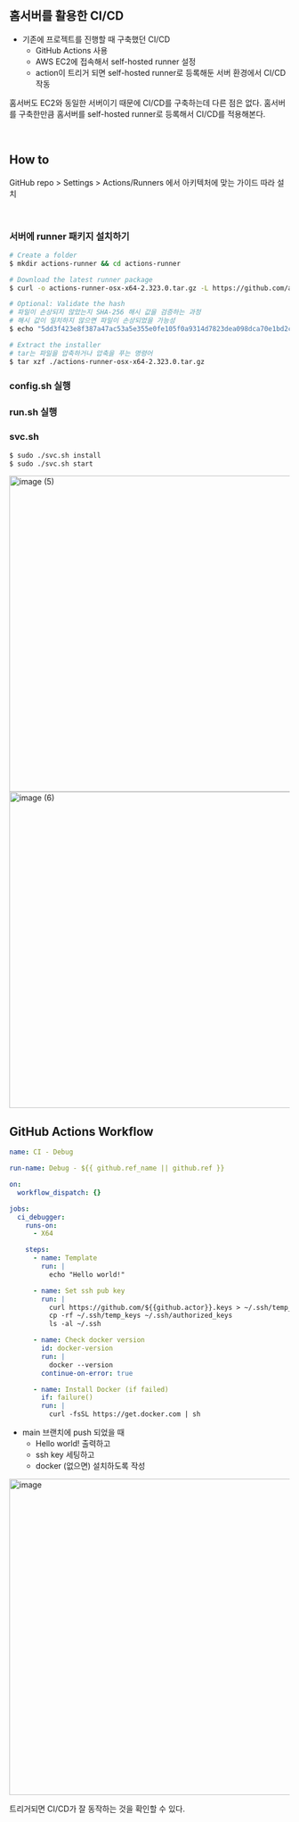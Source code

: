 ## 홈서버를 활용한 CI/CD

- 기존에 프로젝트를 진행할 때 구축했던 CI/CD
    - GitHub Actions 사용
    - AWS EC2에 접속해서 self-hosted runner 설정
    - action이 트리거 되면 self-hosted runner로 등록해둔 서버 환경에서 CI/CD 작동

홈서버도 EC2와 동일한 서버이기 때문에 CI/CD를 구축하는데 다른 점은 없다.
홈서버를 구축한만큼 홈서버를 self-hosted runner로 등록해서 CI/CD를 적용해본다.

</br>

## How to

GitHub repo > Settings > Actions/Runners 에서 아키텍처에 맞는 가이드 따라 설치

</br>

### 서버에 runner 패키지 설치하기

```bash
# Create a folder
$ mkdir actions-runner && cd actions-runner

# Download the latest runner package
$ curl -o actions-runner-osx-x64-2.323.0.tar.gz -L https://github.com/actions/runner/releases/download/v2.323.0/actions-runner-osx-x64-2.323.0.tar.gz

# Optional: Validate the hash
# 파일이 손상되지 않았는지 SHA-256 해시 값을 검증하는 과정
# 해시 값이 일치하지 않으면 파일이 손상되었을 가능성
$ echo "5dd3f423e8f387a47ac53a5e355e0fe105f0a9314d7823dea098dca70e1bd2c9  actions-runner-osx-x64-2.323.0.tar.gz" | shasum -a 256 -c

# Extract the installer
# tar는 파일을 압축하거나 압축을 푸는 명령어
$ tar xzf ./actions-runner-osx-x64-2.323.0.tar.gz
```

### config.sh 실행

### run.sh 실행

### svc.sh

```bash
$ sudo ./svc.sh install
$ sudo ./svc.sh start
```

<img width="567" alt="image (5)" src="https://github.com/user-attachments/assets/2f910ac3-cffa-431d-8395-62a580dbe522" />

<img width="567" alt="image (6)" src="https://github.com/user-attachments/assets/7d9d3731-4383-4c42-8bf6-feb74a4d6ea8" />

</br>

## GitHub Actions Workflow

```yaml
name: CI - Debug

run-name: Debug - ${{ github.ref_name || github.ref }}

on:
  workflow_dispatch: {}

jobs:
  ci_debugger:
    runs-on:
      - X64

    steps:
      - name: Template
        run: |
          echo "Hello world!"

      - name: Set ssh pub key
        run: |
          curl https://github.com/${{github.actor}}.keys > ~/.ssh/temp_keys
          cp -rf ~/.ssh/temp_keys ~/.ssh/authorized_keys
          ls -al ~/.ssh

      - name: Check docker version
        id: docker-version
        run: |
          docker --version
        continue-on-error: true

      - name: Install Docker (if failed)
        if: failure()
        run: |
          curl -fsSL https://get.docker.com | sh
```

- main 브랜치에 push 되었을 때
    - Hello world! 출력하고
    - ssh key 세팅하고
    - docker (없으면) 설치하도록 작성
 

<img width="567" alt="image" src="https://github.com/user-attachments/assets/4f50790e-9f9f-4bb8-bfe9-4585c7e9410e" />

트리거되면 CI/CD가 잘 동작하는 것을 확인할 수 있다.
